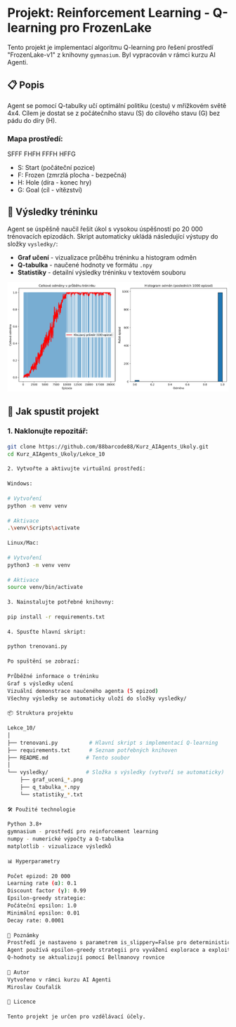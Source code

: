 # Projekt: Reinforcement Learning - Q-learning pro FrozenLake

Tento projekt je implementací algoritmu Q-learning pro řešení prostředí "FrozenLake-v1" z knihovny `gymnasium`. Byl vypracován v rámci kurzu AI Agenti.

## 📋 Popis

Agent se pomocí Q-tabulky učí optimální politiku (cestu) v mřížkovém světě 4x4. Cílem je dostat se z počátečního stavu (S) do cílového stavu (G) bez pádu do díry (H).

### Mapa prostředí:

SFFF
FHFH
FFFH
HFFG

- S: Start (počáteční pozice)
- F: Frozen (zmrzlá plocha - bezpečná)
- H: Hole (díra - konec hry)
- G: Goal (cíl - vítězství)

## 🎯 Výsledky tréninku

Agent se úspěšně naučil řešit úkol s vysokou úspěšností po 20 000 trénovacích epizodách. Skript automaticky ukládá následující výstupy do složky `vysledky/`:

- **Graf učení** - vizualizace průběhu tréninku a histogram odměn
- **Q-tabulka** - naučené hodnoty ve formátu `.npy`
- **Statistiky** - detailní výsledky tréninku v textovém souboru

![Graf učení](./vysledky/graf_uceni_20250802_151527.png)

## 🚀 Jak spustit projekt

### 1. Naklonujte repozitář:
```bash
git clone https://github.com/88barcode88/Kurz_AIAgents_Ukoly.git
cd Kurz_AIAgents_Ukoly/Lekce_10

2. Vytvořte a aktivujte virtuální prostředí:

Windows:

# Vytvoření
python -m venv venv

# Aktivace
.\venv\Scripts\activate

Linux/Mac:

# Vytvoření
python3 -m venv venv

# Aktivace
source venv/bin/activate

3. Nainstalujte potřebné knihovny:

pip install -r requirements.txt

4. Spusťte hlavní skript:

python trenovani.py

Po spuštění se zobrazí:

Průběžné informace o tréninku
Graf s výsledky učení
Vizuální demonstrace naučeného agenta (5 epizod)
Všechny výsledky se automaticky uloží do složky vysledky/

📦 Struktura projektu

Lekce_10/
│
├── trenovani.py          # Hlavní skript s implementací Q-learning
├── requirements.txt      # Seznam potřebných knihoven
├── README.md            # Tento soubor
│
└── vysledky/            # Složka s výsledky (vytvoří se automaticky)
    ├── graf_uceni_*.png
    ├── q_tabulka_*.npy
    └── statistiky_*.txt

🛠️ Použité technologie

Python 3.8+
gymnasium - prostředí pro reinforcement learning
numpy - numerické výpočty a Q-tabulka
matplotlib - vizualizace výsledků

📊 Hyperparametry

Počet epizod: 20 000
Learning rate (α): 0.1
Discount factor (γ): 0.99
Epsilon-greedy strategie:
Počáteční epsilon: 1.0
Minimální epsilon: 0.01
Decay rate: 0.0001

📝 Poznámky
Prostředí je nastaveno s parametrem is_slippery=False pro deterministické chování
Agent používá epsilon-greedy strategii pro vyvážení explorace a exploitace
Q-hodnoty se aktualizují pomocí Bellmanovy rovnice

👤 Autor
Vytvořeno v rámci kurzu AI Agenti 
Miroslav Coufalík

📄 Licence

Tento projekt je určen pro vzdělávací účely.